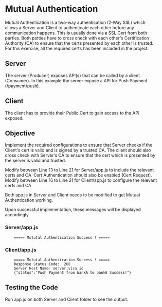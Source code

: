 # Mutual Authentication
Mutual Authentication is a two-way authentication (2-Way SSL) which allows a Server and Client to authenticate each other before any communication happens.
This is usually done via a SSL Cert from both parties. Both parties have to cross check with each other's Certification Authority (CA) to ensure that the certs presented by each other is trusted.
For this exercise, all the required certs has been included in the project.

## Server
The server (Producer) exposes API(s) that can be called by a client (Consumer). In this example the server expose a API for Push Payment (/payment/push).

## Client
The client has to provide their Public Cert to gain access to the API exposed. 

## Objective
Implement the required configurations to ensure that Server checks if the Client's cert is valid and is signed by a trusted CA.
The client should also cross check with Server's CA to ensure that the cert which is presented by the server is valid and trusted.

Modify between Line 13 to Line 21 for Server/app.js to include the relevant certs and CA. Cert Authentication should also be enabled (Cert Request).
Modify between Line 16 to Line 21 for Client/app.js to configure the relevant certs and CA

Both app.js in Server and Client needs to be modified to get Mutual Authentication working.

Upon successful implementation, these messages will be displayed accordingly

### Server/app.js
```
    ===== Mututal Authentication Success ! =====
```
### Client/app.js
```
    ===== Mututal Authentication Success ! =====
    Response Status Code:  200
    Server Host Name: server.visa.io
    {"status":"Push Payment from bankA to bankB Success!"}
```
## Testing the Code
Run app.js on both Server and Client folder to see the output.

